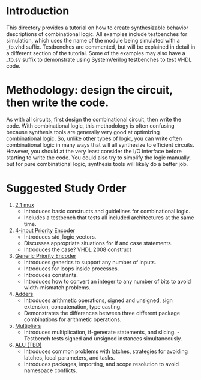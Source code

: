 # Introduction

This directory provides a tutorial on how to create synthesizable behavior descriptions of combinational logic. All examples include testbenches for simulation, which uses the name of the module being simulated with a _tb.vhd suffix. Testbenches are commented, but will be explained in detail in a different section of the tutorial. Some of the examples may also have a _tb.sv suffix to demonstrate using SystemVerilog testbenches to test VHDL code.

# Methodology: design the circuit, then write the code.

As with all circuits, first design the combinational circuit, then write the code. With combinational logic, this methodology is often confusing because synthesis tools are generally very good at optimizing combinational logic. So, unlike other types of logic, you can write often combinational logic in many ways that will all synthesize to efficient circuits. However, you should at the very least consider the I/O interface before starting to write the code. You could also try to simplify the logic manually, but for pure combinational logic, synthesis tools will likely do a better job.

# Suggested Study Order

1. [2:1 mux](./mux_2x1.vhd)
    - Introduces basic constructs and guidelines for combinational logic. 
    - Includes a testbench that tests all included architectures at the same time.
1. [4-input Priority Encoder](./priority_encoder_4in.vhd)
    - Introduces std_logic_vectors.
    - Discusses appropriate situations for if and case statements.
    - Introduces the case? VHDL 2008 construct
1. [Generic Priority Encoder](./priority_encoder.vhd)
    - Introduces generics to support any number of inputs.
    - Introduces for loops inside processes.
    - Introduces constants.
    - Introduces how to convert an integer to any number of bits to avoid width-mismatch problems.
1. [Adders](./add.vhd)
    - Introduces arithmetic operations, signed and unsigned, sign extension, concatenation, type casting.
    - Demonstrates the differences between three different package combinations for arithmetic operations. 
1. [Multipliers](./mult.vhd)
    - Introduces multiplication, if-generate statements, and slicing.
    -Testbench tests signed and unsigned instances simultaneously.    
1. [ALU (TBD)]()
    - Introduces common problems with latches, strategies for avoiding latches, local parameters, and tasks.    
    - Introduces packages, importing, and scope resolution to avoid namespace conflicts.    

